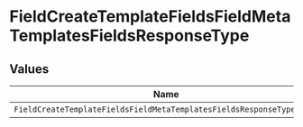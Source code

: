 # FieldCreateTemplateFieldsFieldMetaTemplatesFieldsResponseType


## Values

| Name                                                                 | Value                                                                |
| -------------------------------------------------------------------- | -------------------------------------------------------------------- |
| `FieldCreateTemplateFieldsFieldMetaTemplatesFieldsResponseTypeEmail` | email                                                                |